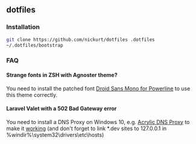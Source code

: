 ## dotfiles
### Installation
```bash
git clone https://github.com/nickurt/dotfiles .dotfiles
~/.dotfiles/bootstrap
```
### FAQ
#### Strange fonts in ZSH with Agnoster theme?
You need to install the patched font [Droid Sans Mono for Powerline](https://github.com/powerline/fonts/tree/master/DroidSansMono) to use this theme correctly.

#### Laravel Valet with a 502 Bad Gateway error
You need to install a DNS Proxy on Windows 10, e.g. [Acrylic DNS Proxy](http://mayakron.altervista.org/wikibase/show.php?id=AcrylicHome) to make it [working](http://mayakron.altervista.org/wikibase/show.php?id=AcrylicWindows10Configuration) (and don't forget to link *.dev sites to 127.0.0.1 in %windir%\system32\drivers\etc\hosts)